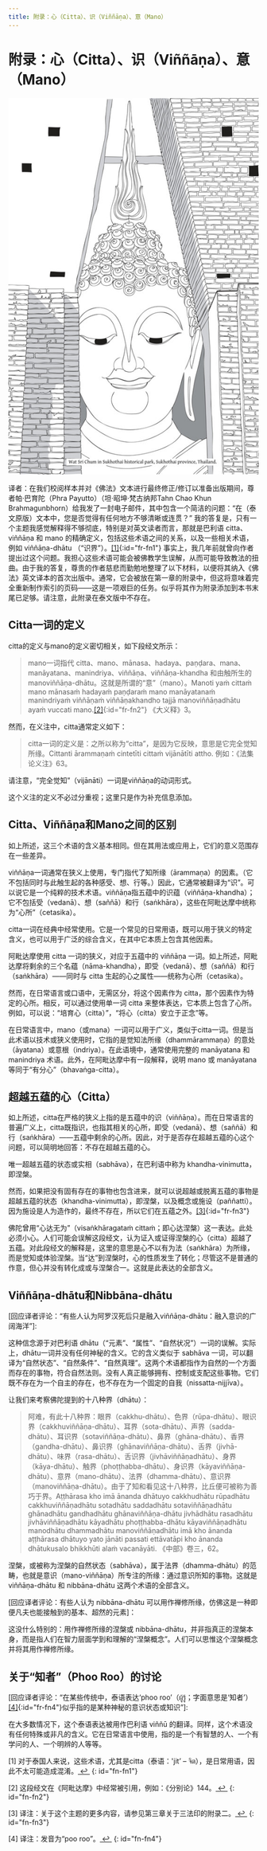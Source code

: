 ```yaml
---
title: 附录：心（Citta）、识（Viññāṇa）、意（Mano）
---
```


# 附录：心（Citta）、识（Viññāṇa）、意（Mano）

![image](./includes/images/illustrations/wat-sri-chum-trade.jpg)

译者：在我们校阅样本并对《佛法》文本进行最终修正/修订以准备出版期间，尊者帕·巴育陀（Phra Payutto）（坦·昭坤·梵古纳邦Tahn Chao Khun Brahmagunbhorn）给我发了一封电子邮件，其中包含一个简洁的问题：“在（泰文原版）文本中，您是否觉得有任何地方不够清晰或连贯？” 我的答复是，只有一个主题我感觉解释得不够彻底，特别是对英文读者而言，那就是巴利语 citta、viññāṇa 和 mano 的精确定义，包括这些术语之间的关系，以及一些相关术语，例如 viññāṇa-dhātu （“识界”）。[\[1\]](#fn-fn1){:id="fr-fn1"} 事实上，我几年前就曾向作者提出过这个问题。我担心这些术语可能会被佛教学生误解，从而可能导致教法的扭曲。由于我的答复，尊贵的作者慈悲而勤勉地整理了以下材料，以便将其纳入《佛法》英文译本的首次出版中。通常，它会被放在第一章的附录中，但这将意味着完全重新制作索引的页码——这是一项艰巨的任务。似乎将其作为附录添加到本书末尾已足够。请注意，此附录在泰文版中不存在。

## Citta一词的定义

citta的定义与mano的定义密切相关，如下段经文所示：

> mano一词指代 citta、mano、mānasa、hadaya、paṇḍara、mana、manāyatana、manindriya、viññāṇa、viññāṇa-khandha 和由触所生的 manoviññāṇa-dhātu。这就是所谓的“意”（mano）。Manoti yaṁ cittaṁ mano mānasaṁ hadayaṁ paṇḍaraṁ mano manāyatanaṁ manindriyaṁ viññāṇaṁ viññāṇakhandho tajjā manoviññāṇadhātu ayaṁ vuccati mano.[\[2\]](#fn-fn2){:id="fr-fn2"} 《大义释》3。

然而，在义注中，citta通常定义如下：

> citta一词的定义是：之所以称为“citta”，是因为它反映，意思是它完全觉知所缘。Cittanti ārammaṇaṁ cintetīti cittaṁ vijānātīti attho. 例如：《法集论义注》63。

请注意，“完全觉知”（vijānāti）一词是viññāṇa的动词形式。

这个义注的定义不必过分重视；这里只是作为补充信息添加。

## Citta、Viññāṇa和Mano之间的区别

如上所述，这三个术语的含义基本相同。但在其用法或应用上，它们的意义范围存在一些差异。

viññāṇa一词通常在狭义上使用，专门指代了知所缘（ārammaṇa）的因素。（它不包括同时与此触生起的各种感受、想、行等。）因此，它通常被翻译为“识”。可以说它是一个纯粹的技术术语。viññāṇa指五蕴中的识蕴（viññāṇa-khandha）；它不包括受（vedanā）、想（saññā）和行（saṅkhāra），这些在阿毗达摩中统称为“心所”（cetasika）。

citta一词在经典中经常使用。它是一个常见的日常用语，既可以用于狭义的特定含义，也可以用于广泛的综合含义，在其中它本质上包含其他因素。

阿毗达摩使用 citta 一词的狭义，对应于五蕴中的 viññāṇa 一词。如上所述，阿毗达摩将剩余的三个名蕴（nāma-khandha），即受（vedanā）、想（saññā）和行（saṅkhāra）——同时与 citta 生起的心之属性——统称为心所（cetasika）。

然而，在日常语言或口语中，无需区分，将这个因素作为 citta，那个因素作为特定的心所。相反，可以通过使用单一词 citta 来整体表达，它本质上包含了心所。例如，可以说：“培育心（citta）”，“将心（citta）安立于正念”等。

在日常语言中，mano（或mana）一词可以用于广义，类似于citta一词。但是当此术语以技术或狭义使用时，它指的是觉知法所缘（dhammārammaṇa）的意处（āyatana）或意根（indriya）。在此语境中，通常使用完整的 manāyatana 和 manindriya 术语。此外，在阿毗达摩中有一段解释，说明 mano 或 manāyatana 等同于“有分心”（bhavaṅga-citta）。

## 超越五蕴的心（Citta）

如上所述，citta在严格的狭义上指的是五蕴中的识（viññāṇa）。而在日常语言的普遍广义上，citta既指识，也指其相关的心所，即受（vedanā）、想（saññā）和行（saṅkhāra）——五蕴中剩余的心所。因此，对于是否存在超越五蕴的心这个问题，可以简明地回答：不存在超越五蕴的心。

唯一超越五蕴的状态或实相（sabhāva），在巴利语中称为 khandha-vinimutta，即涅槃。

然而，如果把没有固有存在的事物也包含进来，就可以说超越或脱离五蕴的事物是超越五蕴的状态（khandha-vinimutta），即涅槃，以及概念或施设（paññatti）。因为施设是人为造作的，最终不存在，所以它们在五蕴之外。[\[3\]](#fn-fn3){:id="fr-fn3"}

佛陀曾用“心达无为”（visaṅkhāragataṁ cittaṁ；即心达涅槃）这一表达。此处必须小心。人们可能会误解这段经文，认为证入或证得涅槃的心（citta）超越了五蕴。对此段经文的解释是，这里的意思是心不以有为法（saṅkhāra）为所缘，而是觉知或体验涅槃。当“达”到涅槃时，心的性质发生了转化；尽管这不是普通的作意，但心并没有转化成或与涅槃合一。这就是此表达的全部含义。

## Viññāṇa-dhātu和Nibbāna-dhātu

\[回应译者评论：“有些人认为阿罗汉死后只是融入viññāṇa-dhātu：融入意识的广阔海洋”\]:

这种信念源于对巴利语 dhātu（“元素”、“属性”、“自然状况”）一词的误解。实际上，dhātu一词并没有任何神秘的含义。它的含义类似于 sabhāva 一词，可以翻译为“自然状态”、“自然条件”、“自然真理”。这两个术语都指作为自然的一个方面而存在的事物，符合自然法则。没有人真正能够拥有、控制或支配这些事物。它们既不存在为一个自主的存在，也不存在为一个固定的自我（nissatta-nijjīva）。

让我们来考察佛陀提到的十八种界（dhātu）：

> 阿难，有此十八种界：眼界（cakkhu-dhātu）、色界（rūpa-dhātu）、眼识界（cakkhuviññāṇa-dhātu）、耳界（sota-dhātu）、声界（sadda-dhātu）、耳识界（sotaviññāṇa-dhātu）、鼻界（ghāna-dhātu）、香界（gandha-dhātu）、鼻识界（ghānaviññāṇa-dhātu）、舌界（jivhā-dhātu）、味界（rasa-dhātu）、舌识界（jivhāviññāṇadhātu）、身界（kāya-dhātu）、触界（phoṭṭhabba-dhātu）、身识界（kāyaviññāṇa-dhātu）、意界（mano-dhātu）、法界（dhamma-dhātu）、意识界（manoviññāṇa-dhātu）。由于了知和看见这十八种界，比丘便可被称为善巧于界。Aṭṭhārasa kho imā ānanda dhātuyo cakkhudhātu rūpadhātu cakkhuviññāṇadhātu sotadhātu saddadhātu sotaviññāṇadhātu ghānadhātu gandhadhātu ghānaviññāṇa-dhātu jivhādhātu rasadhātu jivhāviññāṇadhātu kāyadhātu phoṭṭhabba-dhātu kāyaviññāṇadhātu manodhātu dhammadhātu manoviññāṇadhātu imā kho ānanda aṭṭhārasa dhātuyo yato jānāti passati ettāvatāpi kho ānanda dhātukusalo bhikkhūti alaṁ vacanāyāti. 《中部》卷三，62。

涅槃，或被称为涅槃的自然状态（sabhāva），属于法界（dhamma-dhātu）的范畴，也就是意识（mano-viññāṇa）所专注的所缘：通过意识所知的事物。这就是 viññāṇa-dhātu 和 nibbāna-dhātu 这两个术语的全部含义。

\[回应译者评论：有些人认为 nibbāna-dhātu 可以用作禅修所缘，仿佛这是一种即便凡夫也能接触到的基本、超然的元素\]：

这没什么特别的：用作禅修所缘的涅槃或 nibbāna-dhātu，并非指真正的涅槃本身，而是指人们在智力层面学到和理解的“涅槃概念”。人们可以思惟这个涅槃概念并将其用作禅修所缘。

## 关于“知者”（Phoo Roo）的讨论

\[回应译者评论：“在某些传统中，泰语表达‘phoo roo’（ผู้รู้；字面意思是‘知者’）[\[4\]](#fn-fn4){:id="fr-fn4"}似乎指的是某种神秘的意识状态或知识”\]:

在大多数情况下，这个泰语表达被用作巴利语 viññū 的翻译。同样，这个术语没有任何特殊或非凡的含义。它在日常语言中使用，指的是一个有智慧的人、一个有学问的人、一个明辨的人等等。

\[1\] 对于泰国人来说，这些术语，尤其是citta（泰语：'jit’ – จิต），是日常用语，因此不太可能造成混淆。[&nbsp;↩&nbsp;](#fr-fn1)
{: id="fn-fn1"}

\[2\] 这段经文在《阿毗达摩》中经常被引用，例如：《分别论》144。[&nbsp;↩&nbsp;](#fr-fn2)
{: id="fn-fn2"}

\[3\] 译注：关于这个主题的更多内容，请参见第三章关于三法印的附录二。[&nbsp;↩&nbsp;](#fr-fn3)
{: id="fn-fn3"}

\[4\] 译注：发音为“poo roo”。[&nbsp;↩&nbsp;](#fr-fn4)
{: id="fn-fn4"}